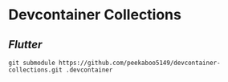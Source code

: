 # Devcontainer Collections

## **_Flutter_**

    git submodule https://github.com/peekaboo5149/devcontainer-collections.git .devcontainer
